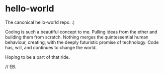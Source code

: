 # hello-world

The canonical hello-world repo. :)

Coding is such a beautiful concept to me. Pulling ideas from the ether and building them from scratch. Nothing merges the quintessential human behaviour, creating, with the deeply futuristic promise of technology. Code has, will, and continues to change the world.

Hoping to be a part of that ride.

// EB.
